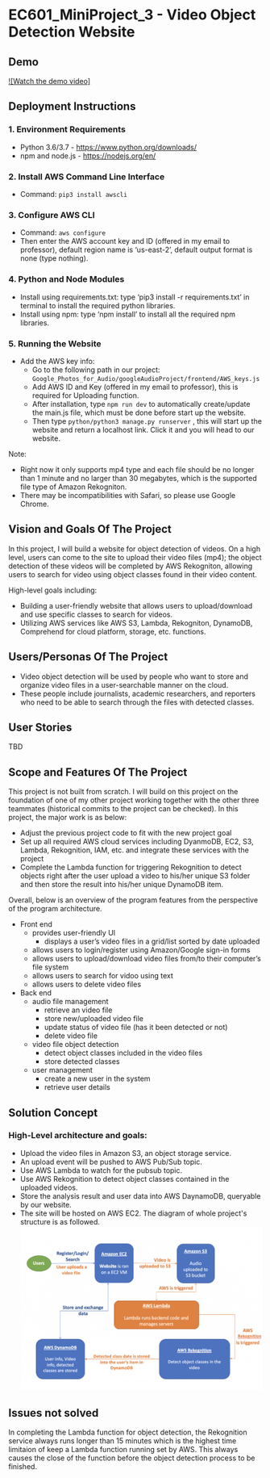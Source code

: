 # EC601_MiniProject_3 - Video Object Detection Website

## Demo
[![Watch the demo video]](https://youtu.be/zKVONcwYjqY)

## Deployment Instructions
### 1. Environment Requirements
- Python 3.6/3.7 - https://www.python.org/downloads/
- npm and node.js - https://nodejs.org/en/

### 2. Install AWS Command Line Interface
- Command: `pip3 install awscli`

### 3. Configure AWS CLI
- Command: `aws configure`  
- Then enter the AWS account key and ID (offered in my email to professor), default region name is ‘us-east-2’, default output format is none (type nothing).

### 4. Python and Node Modules
- Install using requirements.txt: type ‘pip3 install -r requirements.txt’ in terminal to install the required python libraries.
- Install using npm: type ‘npm install’ to install all the required npm libraries.

### 5. Running the Website
- Add the AWS key info:  
  - Go to the following path in our project: `Google_Photos_for_Audio/googleAudioProject/frontend/AWS_keys.js`
  - Add AWS ID and Key (offered in my email to professor), this is required for Uploading function.
  - After installation, type `npm run dev` to automatically create/update the main.js file, which must be done before start up the website.
  - Then type `python/python3 manage.py runserver` , this will start up the website and return a localhost link. Click it and you will head to our website.

Note:
- Right now it only supports mp4 type and each file should be no longer than 1 minute and no larger than 30 megabytes, which is the supported file type of Amazon Rekogniton.
- There may be incompatibilities with Safari, so please use Google Chrome.

## Vision and Goals Of The Project
In this project, I will build a website for object detection of videos. On a high level, users can come to the site to upload their video files (mp4); the object detection of these videos will be completed by AWS Rekogniton, allowing users to search for video using object classes found in their video content.

High-level goals including:
* Building a user-friendly website that allows users to upload/download and use specific classes to search for videos.
* Utilizing AWS services like AWS S3, Lambda, Rekogniton, DynamoDB, Comprehend for cloud platform, storage, etc. functions.

## Users/Personas Of The Project
* Video object detection will be used by people who want to store and organize video files in a user-searchable manner on the cloud. 
* These people include journalists, academic researchers, and reporters who need to be able to search through the files with detected classes.

## User Stories
TBD

## Scope and Features Of The Project
This project is not built from scratch. I will build on this project on the foundation of one of my other project working together with the other three teammates (historical commits to the project can be checked). In this project, the major work is as below:
- Adjust the previous project code to fit with the new project goal
- Set up all required AWS cloud services including DyanmoDB, EC2, S3, Lambda, Rekognition, IAM, etc. and integrate these services with the project
- Complete the Lambda function for triggering Rekognition to detect objects right after the user upload a video to his/her unique S3 folder and then store the result into his/her unique DynamoDB item.

Overall, below is an overview of the program features from the perspective of the program architecture.

- Front end
  - provides user-friendly UI
    - displays a user’s video files in a grid/list sorted by date uploaded
  - allows users to login/register using Amazon/Google sign-in forms
  - allows users to upload/download video files from/to their computer’s file system
  - allows users to search for vidoo using text
  - allows users to delete video files
- Back end
  - audio file management
    - retrieve an video file
    - store new/uploaded video file
    - update status of video file (has it been detected or not)
    - delete video file
  - video file object detection
    - detect object classes included in the video files
    - store detected classes
  - user management
    - create a new user in the system
    - retrieve user details
    
## Solution Concept
### High-Level architecture and goals:
* Upload the video files in Amazon S3, an object storage service.
* An upload event will be pushed to AWS Pub/Sub topic.
* Use AWS Lambda to watch for the pubsub topic.
* Use AWS Rekognition to detect object classes contained in the uploaded videos.
* Store the analysis result and user data into AWS DaynamoDB, queryable by our website.
* The site will be hosted on AWS EC2.
The diagram of whole project's structure is as followed.
![Image text](https://github.com/MengtingSong/EC601_MiniProject_3/blob/master/project_architecture.png)

## Issues not solved
In completing the Lambda function for object detection, the Rekognition service always runs longer than 15 minutes which is the highest time limitaion of keep a Lambda function running set by AWS. This always causes the close of the function before the object detection process to be finished.

